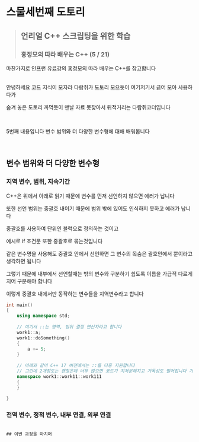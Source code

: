 <!-- Heading -->
#  스물세번째 도토리

<!-- Quote -->
> ## 언리얼 C++ 스크립팅을 위한 학습
>
> ### 홍정모의 따라 배우는 C++ (5 / 21)

마찬가지로 인프런 유료강의 홍정모의 따라 배우는 C++를 참고합니다

<br>
안녕하세요 코드 지식이 모자라 다람쥐가 도토리 모으듯이 여기저기서 긁어 모아 사용하다가

숨겨 놓은 도토리 까먹듯이 맨날 자료 못찾아서 뒤적거리는 다람쥐코더입니다

<br>

5번째 내용입니다 변수 범위와 더 다양한 변수형에 대해 배워봅니다

<br>

## 변수 범위와 더 다양한 변수형

### 지역 변수, 범위, 지속기간

C++은 위에서 아래로 읽기 때문에 변수를 먼저 선언하지 않으면 에러가 납니다

또한 선언 범위는 중괄호 내이기 때문에 범위 밖에 있어도 인식하지 못하고 에러가 납니다

중괄호를 사용하여 단위인 블럭으로 정의하는 것이고

예시로 if 조건문 또한 중괄호로 묶는것입니다

같은 변수명을 사용해도 중괄호 안에서 선언하면 그 변수의 목숨은 괄호안에서 뿐이라고 생각하면 됩니다

그렇기 때문에 내부에서 선언할때는 밖의 변수와 구분하기 쉽도록 이름을 가급적 다르게 지어 구분해야 합니다

이렇게 중괄호 내에서만 동작하는 변수들을 지역변수라고 합니다

```c++
int main()
{
    using namespace std;
    
    // 여기서 ::는 영역, 범위 결정 연산자라고 합니다
    work1::a;
    work1::doSomething()
    {
        a += 5;
    }
    
    // 아래와 같이 C++ 17 버전에서는 ::를 다중 지원합니다
    // 그런데 2개정도는 괜찮은데 너무 많으면 코드가 지저분해지고 가독성도 떨어집니다 가급적 적게 사용합시다
    namespace work1::work11::work111
    {
    }
    
}
```
### 전역 변수, 정적 변수, 내부 연결, 외부 연결
```

## 이번 과정을 마치며



